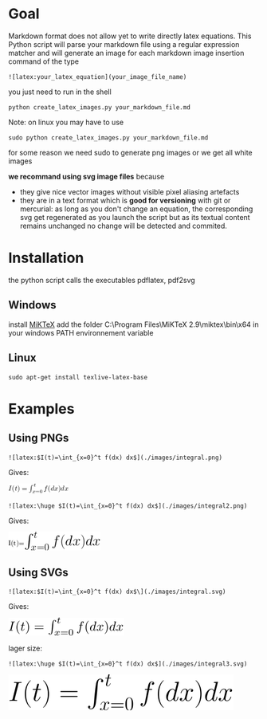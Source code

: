 # Goal

Markdown format does not allow yet to write directly latex equations.
This Python script will parse your markdown file using a regular expression matcher and will generate an image for each markdown image insertion command of the type

	![latex:your_latex_equation](your_image_file_name) 

you just need to run in the shell

	python create_latex_images.py your_markdown_file.md
	
Note: on linux you may have to use

	sudo python create_latex_images.py your_markdown_file.md

for some reason we need sudo to generate png images or we get all white images


**we recommand using svg image files** because

* they give nice vector images without visible pixel aliasing artefacts
* they are in a text format which is **good for versioning** with git or mercurial: as long as you don't change an equation, the corresponding svg get regenerated as you launch the script but as its textual content remains unchanged no change will be detected and commited.
# Installation

the python script calls the executables pdflatex, pdf2svg 
## Windows

install [MiKTeX](https://miktex.org/download)  add the folder C:\Program Files\MiKTeX 2.9\miktex\bin\x64 in your windows PATH environnement variable

## Linux
	
	sudo apt-get install texlive-latex-base

# Examples

## Using PNGs

	![latex:$I(t)=\int_{x=0}^t f(dx) dx$](./images/integral.png) 
	
Gives: 

![latex:$I(t)=\int_{x=0}^t f(dx) dx$](./images/integral.png)

	![latex:\huge $I(t)=\int_{x=0}^t f(dx) dx$](./images/integral2.png) 
	
Gives: 

![latex:I(t)=\huge $\int_{x=0}^t f(dx) dx$](./images/integral2.png)
 

	


## Using SVGs

	![latex:$I(t)=\int_{x=0}^t f(dx) dx$\](./images/integral.svg) 

Gives:

![latex:$I(t)=\int_{x=0}^t f(dx) dx$](./images/integral.svg)

lager size:

	![latex:\huge $I(t)=\int_{x=0}^t f(dx) dx$](./images/integral3.svg)


![latex:\huge $I(t)=\int_{x=0}^t f(dx) dx$](./images/integral3.svg)



	



